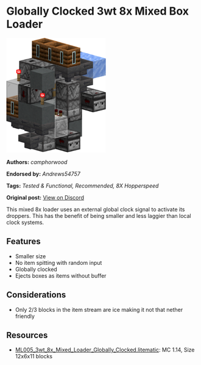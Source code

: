 # Globally Clocked 3wt 8x Mixed Box Loader
<img alt="3wt_8x_Mixed_Loader_Globally_Clocked.png" src="images/3wt_8x_Mixed_Loader_Globally_Clocked.png?raw=1" height="300px">

**Authors:** *camphorwood*

**Endorsed by:** *Andrews54757*

**Tags:** *Tested & Functional, Recommended, 8X Hopperspeed*

**Original post:** [View on Discord](https://discord.com/channels/1375556143186837695/1388545987701641337)

This mixed 8x loader uses an external global clock signal to activate its droppers. This has the benefit of being smaller and less laggier than local clock systems.

## Features
- Smaller size
- No item spitting with random input
- Globally clocked
- Ejects boxes as items without buffer

## Considerations
- Only 2/3 blocks in the item stream are ice making it not that nether friendly

## Resources
- [ML005_3wt_8x_Mixed_Loader_Globally_Clocked.litematic](attachments/ML005_3wt_8x_Mixed_Loader_Globally_Clocked.litematic): MC 1.14, Size 12x6x11 blocks
